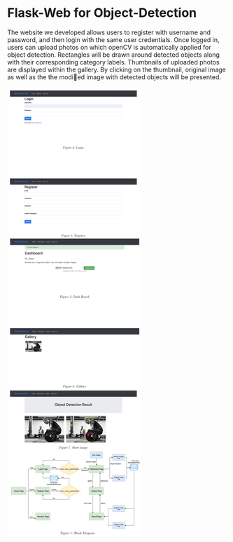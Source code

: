 # Flask-Web for Object-Detection

The website we developed allows users to register with username and password, and then login
with the same user credentials. Once logged in, users can upload photos on which openCV is
automatically applied for object detection. Rectangles will be drawn around detected objects
along with their corresponding category labels. Thumbnails of uploaded photos are displayed
within the gallery. By clicking on the thumbnail, original image as well as the the modied image
with detected objects will be presented.

![](</Object Detection Web App based Flask/website/images/IMG_7838.JPG>)
